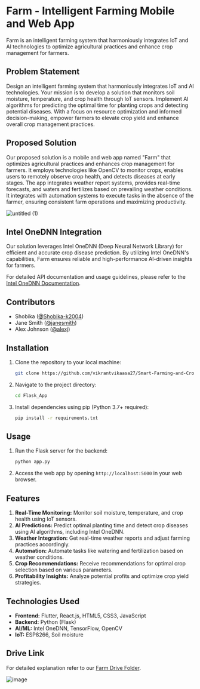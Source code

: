 
# Farm - Intelligent Farming Mobile and Web App



Farm is an intelligent farming system that harmoniously integrates IoT and AI technologies to optimize agricultural practices and enhance crop management for farmers.

## Problem Statement

Design an intelligent farming system that harmoniously integrates IoT and AI technologies. Your mission is to develop a solution that monitors soil moisture, temperature, and crop health through IoT sensors. Implement AI algorithms for predicting the optimal time for planting crops and detecting potential diseases. With a focus on resource optimization and informed decision-making, empower farmers to elevate crop yield and enhance overall crop management practices.

## Proposed Solution

Our proposed solution is a mobile and web app named "Farm" that optimizes agricultural practices and enhances crop management for farmers. It employs technologies like OpenCV to monitor crops, enables users to remotely observe crop health, and detects diseases at early stages. The app integrates weather report systems, provides real-time forecasts, and waters and fertilizes based on prevailing weather conditions. It integrates with automation systems to execute tasks in the absence of the farmer, ensuring consistent farm operations and maximizing productivity.


![untitled (1)](https://github.com/vikrantvikaasa27/Smart-Farming-and-Crop-Price-Prediction/assets/94424716/b409c371-1702-4478-a681-8befed6f9304)

## Intel OneDNN Integration

Our solution leverages Intel OneDNN (Deep Neural Network Library) for efficient and accurate crop disease prediction. By utilizing Intel OneDNN's capabilities, Farm ensures reliable and high-performance AI-driven insights for farmers.

For detailed API documentation and usage guidelines, please refer to the [Intel OneDNN Documentation](https://software.intel.com/content/www/us/en/develop/tools/oneapi/components/onednn.html).

## Contributors

- Shobika ([@Shobika-k2004]([https://github.com/johndoe](https://github.com/Shobika-k2004)))
- Jane Smith ([@janesmith](https://github.com/janesmith))
- Alex Johnson ([@alexj](https://github.com/alexj))

## Installation

1. Clone the repository to your local machine:
   ```bash
   git clone https://github.com/vikrantvikaasa27/Smart-Farming-and-Crop-Price-Prediction
   ```

2. Navigate to the project directory:
   ```bash
   cd Flask_App
   ```

3. Install dependencies using pip (Python 3.7+ required):
   ```bash
   pip install -r requirements.txt
   ```

## Usage

1. Run the Flask server for the backend:
   ```bash
   python app.py
   ```

2. Access the web app by opening `http://localhost:5000` in your web browser.

## Features

1. **Real-Time Monitoring:** Monitor soil moisture, temperature, and crop health using IoT sensors.
2. **AI Predictions:** Predict optimal planting time and detect crop diseases using AI algorithms, including Intel OneDNN.
3. **Weather Integration:** Get real-time weather reports and adjust farming practices accordingly.
4. **Automation:** Automate tasks like watering and fertilization based on weather conditions.
5. **Crop Recommendations:** Receive recommendations for optimal crop selection based on various parameters.
6. **Profitability Insights:** Analyze potential profits and optimize crop yield strategies.

## Technologies Used

- **Frontend:** Flutter, React.js, HTML5, CSS3, JavaScript
- **Backend:** Python (Flask)
- **AI/ML:** Intel OneDNN, TensorFlow, OpenCV
- **IoT:** ESP8266, Soil moisture 

## Drive Link

For detailed explanation refer to our [Farm Drive Folder](https://drive.google.com/drive/folders/1g2hzkn0VZ8yKnyBZg7_p83glG7NSvM5F?usp=drive_link).


![image](https://github.com/vikrantvikaasa27/Smart-Farming-and-Crop-Price-Prediction/assets/94424716/b93904d1-c66e-4e02-ade2-51c7686e9793)

